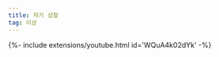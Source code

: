 ```yaml
---
title: 자기 성찰
tag: 이상
---
```






<div>{%- include extensions/youtube.html id='WQuA4k02dYk' -%}</div>




